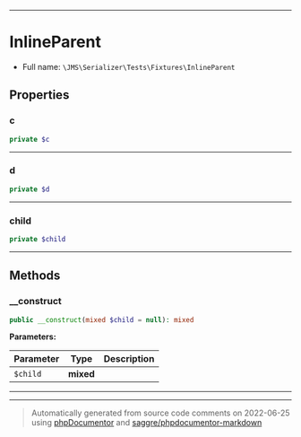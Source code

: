 ***

# InlineParent





* Full name: `\JMS\Serializer\Tests\Fixtures\InlineParent`



## Properties


### c



```php
private $c
```






***

### d



```php
private $d
```






***

### child



```php
private $child
```






***

## Methods


### __construct



```php
public __construct(mixed $child = null): mixed
```








**Parameters:**

| Parameter | Type | Description |
|-----------|------|-------------|
| `$child` | **mixed** |  |




***


***
> Automatically generated from source code comments on 2022-06-25 using [phpDocumentor](http://www.phpdoc.org/) and [saggre/phpdocumentor-markdown](https://github.com/Saggre/phpDocumentor-markdown)

